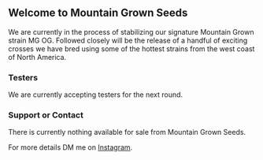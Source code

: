 ## Welcome to Mountain Grown Seeds

We are currently in the process of stabilizing our signature Mountain Grown strain MG OG. Followed closely will be the release of a handful of exciting crosses we have bred using some of the hottest strains from the west coast of North America. 

### Testers

We are currently accepting testers for the next round.

### Support or Contact

There is currently nothing available for sale from Mountain Grown Seeds.

For more details DM me on [Instagram](https://instagram.com/mountaingrownseeds/).
